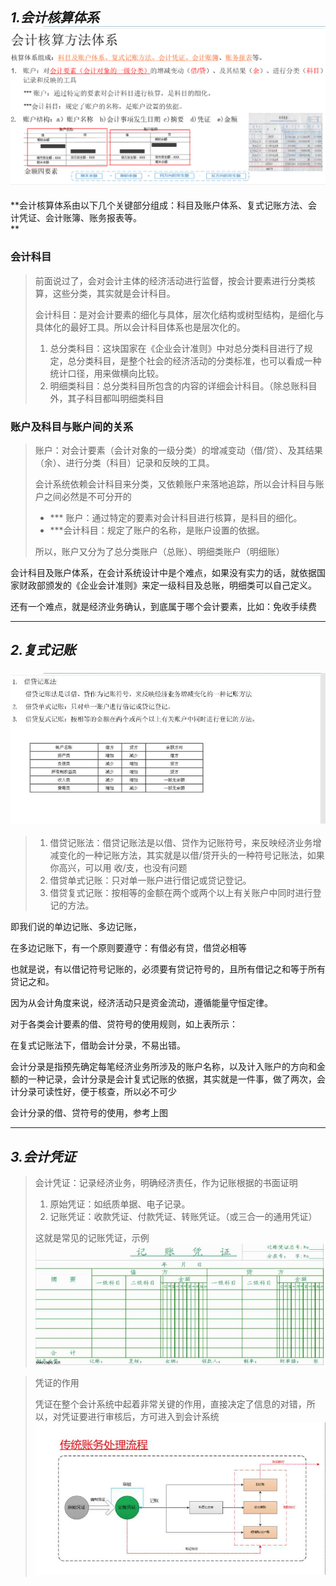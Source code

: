## _1.会计核算体系_![](/assets/4.0.1.1会计核算体系.png)

**会计核算体系由以下几个关键部分组成：科目及账户体系、复式记账方法、会计凭证、会计账簿、账务报表等。                                                  
**

### 会计科目

> 前面说过了，会对会计主体的经济活动进行监督，按会计要素进行分类核算，这些分类，其实就是会计科目。
>
> 会计科目：是对会计要素的细化与具体，层次化结构或树型结构，是细化与具体化的最好工具。所以会计科目体系也是层次化的。
>
> 1. 总分类科目：这块国家在《企业会计准则》中对总分类科目进行了规定，总分类科目，是整个社会的经济活动的分类标准，也可以看成一种统计口径，用来做横向比较。
> 2. 明细类科目：总分类科目所包含的内容的详细会计科目。（除总账科目外，其子科目都叫明细类科目

### 账户及科目与账户间的关系

> 账户：对会计要素（会计对象的一级分类）的增减变动（借/贷）、及其结果（余）、进行分类（科目）记录和反映的工具。
>
> 会计系统依赖会计科目来分类，又依赖账户来落地追踪，所以会计科目与账户之间必然是不可分开的
>
> * \*\*\* 账户：通过特定的要素对会计科目进行核算，是科目的细化。
> * \*\*\*会计科目：规定了账户的名称，是账户设置的依据。  
>
> 所以，账户又分为了总分类账户（总账）、明细类账户（明细账）

会计科目及账户体系，在会计系统设计中是个难点，如果没有实力的话，就依据国家财政部颁发的《企业会计准则》来定一级科目及总账，明细类可以自己定义。

还有一个难点，就是经济业务确认，到底属于哪个会计要素，比如：免收手续费

---

## _2.复式记账_

### ![](/assets/4.0.1.2复式记账法.png)

> 1. 借贷记账法：借贷记账法是以借、贷作为记账符号，来反映经济业务增减变化的一种记账方法，其实就是以借/贷开头的一种符号记账法，如果你高兴，可以用 收/支，也没有问题
> 2. 借贷单式记账：只对单一账户进行借记或贷记登记。
> 3. 借贷复式记账：按相等的金额在两个或两个以上有关账户中同时进行登记的方法。

即我们说的单边记账、多边记账，

在多边记账下，有一个原则要遵守：有借必有贷，借贷必相等

也就是说，有以借记符号记账的，必须要有贷记符号的，且所有借记之和等于所有贷记之和。

因为从会计角度来说，经济活动只是资金流动，遵循能量守恒定律。

对于各类会计要素的借、贷符号的使用规则，如上表所示：

在复式记账法下，借助会计分录，不易出错。

会计分录是指预先确定每笔经济业务所涉及的账户名称，以及计入账户的方向和金额的一种记录，会计分录是会计复式记账的依据，其实就是一件事，做了两次，会计分录可读性好，便于核查，所以必不可少

会计分录的借、贷符号的使用，参考上图

---

## _3.会计凭证_

> 会计凭证：记录经济业务，明确经济责任，作为记账根据的书面证明
>
> 1. 原始凭证：如纸质单据、电子记录。
> 2. 记账凭证：收款凭证、付款凭证、转账凭证。（或三合一的通用凭证）
>
> 这就是常见的记账凭证，示例![](/assets/4.0.1.3记账凭证示例.png)

> 凭证的作用
>
> 凭证在整个会计系统中起着非常关键的作用，直接决定了信息的对错，所以，对凭证要进行审核后，方可进入到会计系统![](/assets/4.0.1传统账户处理流程.png)




